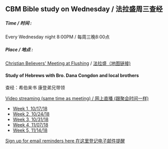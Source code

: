 ## CBM Bible study on Wednesday / 法拉盛周三查经

##### Time / 时间 :
Every Wednesday night 8:00PM / 每周三晚8:00点

##### Place / 地点 :
[Christian Believers' Meeting at Flushing](https://www.google.com/maps/place/Christian+Believers+Meeting/@40.7524083,-73.8137922,18z/data=!4m12!1m6!3m5!1s0x89c2603f33468b6d:0xe2592267e26adf67!2sChristian+Believers+Meeting!8m2!3d40.75226!4d-73.81273!3m4!1s0x89c2603f33468b6d:0xe2592267e26adf67!8m2!3d40.75226!4d-73.81273) / [法拉盛（地图链接)](https://www.google.com/maps/place/Christian+Believers+Meeting/@40.7524083,-73.8137922,18z/data=!4m12!1m6!3m5!1s0x89c2603f33468b6d:0xe2592267e26adf67!2sChristian+Believers+Meeting!8m2!3d40.75226!4d-73.81273!3m4!1s0x89c2603f33468b6d:0xe2592267e26adf67!8m2!3d40.75226!4d-73.81273)

#### Study of Hebrews with Bro. Dana Congdon and local brothers
查经：希伯来书 康登弟兄带领

[Video streaming (same time as meeting) / 网上直播 (跟聚会时间一样)](https://www.youtube.com/channel/UC7UZEHXdMH0Y3DwmdzITyow)

* [Week 1, 10/17/18](https://youtu.be/ybarWxXomX0?t=92)
* [Week 2, 10/24/18](https://youtu.be/GgqdfXQ06MQ?t=675)
* [Week 3, 10/31/18](https://youtu.be/kXC3S9FxDOY?t=725)
* [Week 4, 11/07/18](https://youtu.be/qkfbJlYl1kA?t=655)
* [Week 5, 11/14/18](https://youtu.be/DAxWVT3zOnI?t=558)

[Sign up for email reminders here 在这里登记电子邮件提醒](https://goo.gl/forms/D87k7VBsuQMKpyJs2)
